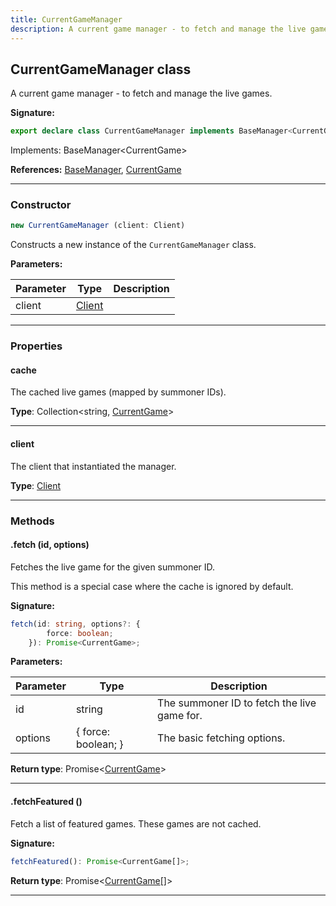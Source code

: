```yaml
---
title: CurrentGameManager
description: A current game manager - to fetch and manage the live games.
---
```


## CurrentGameManager class

A current game manager - to fetch and manage the live games.

**Signature:**

```ts
export declare class CurrentGameManager implements BaseManager<CurrentGame> 
```

Implements: BaseManager<CurrentGame\>

**References:** [BaseManager](/shieldbow/api/BaseManager.md), [CurrentGame](/shieldbow/api/CurrentGame.md)

---

### Constructor

```ts
new CurrentGameManager (client: Client)
```

Constructs a new instance of the `CurrentGameManager` class.

**Parameters:**

| Parameter | Type | Description |
| --------- | ---- | ----------- |
| client | [Client](/shieldbow/api/Client.md) |  |
---

### Properties

#### cache

The cached live games (mapped by summoner IDs).



**Type**: Collection\<string, [CurrentGame](/shieldbow/api/CurrentGame.md)\>

---

#### client

The client that instantiated the manager.



**Type**: [Client](/shieldbow/api/Client.md)

---

### Methods

#### .fetch (id, options)

Fetches the live game for the given summoner ID.


This method is a special case where the cache is ignored by default.




**Signature:**

```ts
fetch(id: string, options?: {
        force: boolean;
    }): Promise<CurrentGame>;
```

**Parameters:**

| Parameter | Type | Description |
| --------- | ---- | ----------- |
| id | string | The summoner ID to fetch the live game for. |
| options | {         force: boolean;     } | The basic fetching options. |

**Return type**: Promise\<[CurrentGame](/shieldbow/api/CurrentGame.md)\>

---

#### .fetchFeatured ()

Fetch a list of featured games. These games are not cached.



**Signature:**

```ts
fetchFeatured(): Promise<CurrentGame[]>;
```


**Return type**: Promise\<[CurrentGame](/shieldbow/api/CurrentGame.md)[]\>

---

